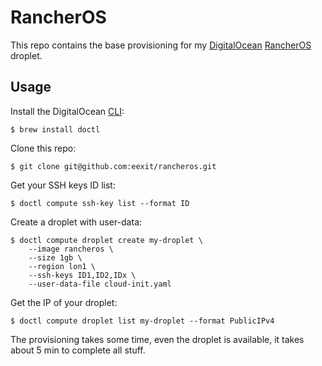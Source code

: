 # RancherOS

This repo contains the base provisioning for my [DigitalOcean](https://m.do.co/c/0c4088a1eb43) [RancherOS](https://rancher.com/rancher-os/) droplet.

## Usage

Install the DigitalOcean [CLI](https://github.com/digitalocean/doctl):

	$ brew install doctl

Clone this repo:

	$ git clone git@github.com:eexit/rancheros.git

Get your SSH keys ID list:

	$ doctl compute ssh-key list --format ID

Create a droplet with user-data:

	$ doctl compute droplet create my-droplet \
		--image rancheros \
		--size 1gb \
		--region lon1 \
		--ssh-keys ID1,ID2,IDx \
		--user-data-file cloud-init.yaml

Get the IP of your droplet:

	$ doctl compute droplet list my-droplet --format PublicIPv4

The provisioning takes some time, even the droplet is available, it takes about 5 min to complete all stuff.	
	